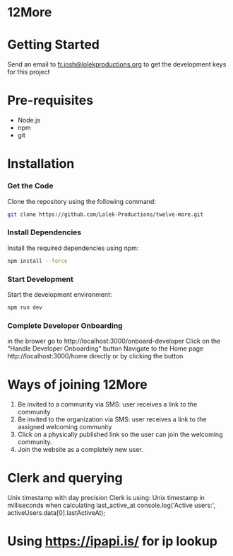 # 12More

# Getting Started
Send an email to fr.josh@lolekproductions.org to get the development keys for this project

# Pre-requisites
- Node.js
- npm
- git

# Installation
### Get the Code
 Clone the repository using the following command:
```bash
git clone https://github.com/Lolek-Productions/twelve-more.git
```

### Install Dependencies
 Install the required dependencies using npm:
```bash
npm install --force
```

### Start Development
 Start the development environment:
```bash
npm run dev
```

### Complete Developer Onboarding
in the brower go to http://localhost:3000/onboard-developer
Click on the "Handle Developer Onboarding" button
Navigate to the Home page http://localhost:3000/home directly or by clicking the button


# Ways of joining 12More
1. Be invited to a community via SMS: user receives a link to the community
2. Be invited to the organization via SMS: user receives a link to the assigned welcoming community
3. Click on a physically published link so the user can join the welcoming community.
4. Join the website as a completely new user. 

# Clerk and querying
Unix timestamp with day precision
Clerk is using: Unix timestamp in milliseconds when calculating last_active_at
console.log('Active users:', activeUsers.data[0].lastActiveAt);

# Using https://ipapi.is/ for ip lookup


